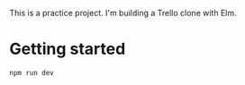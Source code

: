 This is a practice project. I'm building a Trello clone with Elm.

# Getting started
```
npm run dev
```
